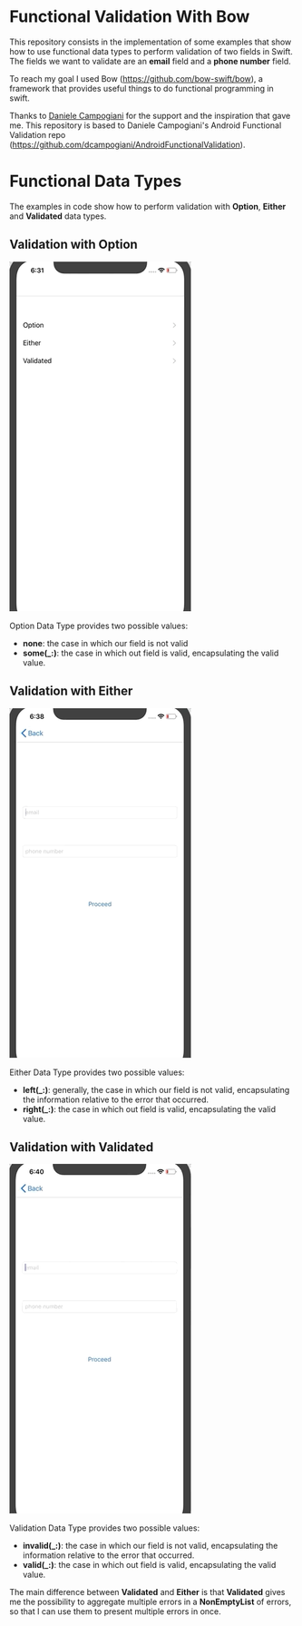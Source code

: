 # Functional Validation With Bow

This repository consists in the implementation of some examples that show how to use functional data types to perform validation of two fields in Swift.
The fields we want to validate are an **email** field and a **phone number** field.

To reach my goal I used Bow (https://github.com/bow-swift/bow), a framework that provides useful things to do functional programming in swift.

Thanks to [Daniele Campogiani](https://github.com/dcampogiani) for the support and the inspiration that gave me. This repository is based to Daniele Campogiani's Android Functional Validation repo (https://github.com/dcampogiani/AndroidFunctionalValidation).

# Functional Data Types

The examples in code show how to perform validation with **Option**, **Either** and **Validated** data types.

## Validation with Option

![](Option.gif)

Option Data Type provides two possible values:

* **none**: the case in which our field is not valid
* **some(_:)**: the case in which out field is valid, encapsulating the valid value.

## Validation with Either

![](Either.gif)

Either Data Type provides two possible values:

* **left(_:)**: generally, the case in which our field is not valid, encapsulating the information relative to the error that occurred. 
* **right(_:)**: the case in which out field is valid, encapsulating the valid value.

## Validation with Validated


![](Validated.gif)

Validation Data Type provides two possible values:

* **invalid(_:)**: the case in which our field is not valid, encapsulating the information relative to the error that occurred. 
* **valid(_:)**: the case in which out field is valid, encapsulating the valid value.

The main difference between **Validated** and **Either** is that **Validated** gives me the possibility to aggregate multiple errors in a **NonEmptyList** of errors, so that I can use them to present multiple errors in once.
